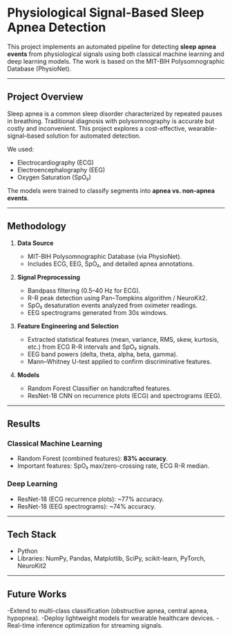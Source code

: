# Physiological Signal-Based Sleep Apnea Detection

This project implements an automated pipeline for detecting **sleep apnea events** from physiological signals using both classical machine learning and deep learning models. The work is based on the MIT-BIH Polysomnographic Database (PhysioNet).

---

## Project Overview
Sleep apnea is a common sleep disorder characterized by repeated pauses in breathing. Traditional diagnosis with polysomnography is accurate but costly and inconvenient. This project explores a cost-effective, wearable-signal–based solution for automated detection.

We used:
- Electrocardiography (ECG)
- Electroencephalography (EEG)
- Oxygen Saturation (SpO₂)

The models were trained to classify segments into **apnea vs. non-apnea events**.

---

## Methodology

1. **Data Source**  
   - MIT-BIH Polysomnographic Database (via PhysioNet).  
   - Includes ECG, EEG, SpO₂, and detailed apnea annotations.  

2. **Signal Preprocessing**  
   - Bandpass filtering (0.5–40 Hz for ECG).  
   - R-R peak detection using Pan–Tompkins algorithm / NeuroKit2.  
   - SpO₂ desaturation events analyzed from oximeter readings.  
   - EEG spectrograms generated from 30s windows.  

3. **Feature Engineering and Selection**  
   - Extracted statistical features (mean, variance, RMS, skew, kurtosis, etc.) from ECG R-R intervals and SpO₂ signals.  
   - EEG band powers (delta, theta, alpha, beta, gamma).  
   - Mann–Whitney U-test applied to confirm discriminative features.  

4. **Models**  
   - Random Forest Classifier on handcrafted features.  
   - ResNet-18 CNN on recurrence plots (ECG) and spectrograms (EEG).  

---

## Results

### Classical Machine Learning
- Random Forest (combined features): **83% accuracy**.  
- Important features: SpO₂ max/zero-crossing rate, ECG R-R median.

### Deep Learning
- ResNet-18 (ECG recurrence plots): ~77% accuracy.  
- ResNet-18 (EEG spectrograms): ~74% accuracy.  

---

## Tech Stack
- Python  
- Libraries: NumPy, Pandas, Matplotlib, SciPy, scikit-learn, PyTorch, NeuroKit2  

---
## Future Works
-Extend to multi-class classification (obstructive apnea, central apnea, hypopnea).
-Deploy lightweight models for wearable healthcare devices.
-Real-time inference optimization for streaming signals.
